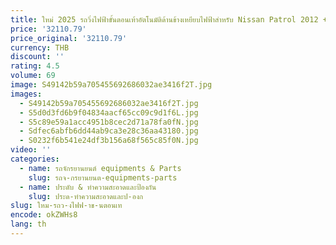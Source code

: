 ```yaml
---
title: ใหม่ 2025 รถวิ่งไฟฟ้าขั้นตอนเท้าอัตโนมัติด้านข้างเหยียบไฟฟ้าสําหรับ Nissan Patrol 2012 +
price: '32110.79'
price_original: '32110.79'
currency: THB
discount: ''
rating: 4.5
volume: 69
image: S49142b59a705455692686032ae3416f2T.jpg
images:
  - S49142b59a705455692686032ae3416f2T.jpg
  - S5d0d3fd6b9f04834aacf65cc09c9d1f6L.jpg
  - S5c89e59a1acc4951b8cec2d71a78fa0fN.jpg
  - Sdfec6abfb6dd44ab9ca3e28c36aa43180.jpg
  - S0232f6b541e24df3b156a68f565c85f0N.jpg
video: ''
categories:
  - name: รถจักรยานยนต์ equipments & Parts
    slug: รถจ-กรยานยนต-equipments-parts
  - name: ประดับ & ทำความสะอาดและป้องกัน
    slug: ประด-ทำความสะอาดและป-องก
slug: ใหม-รถว-งไฟฟ-าข-นตอนเท
encode: okZWHs8
lang: th
---
```

  
